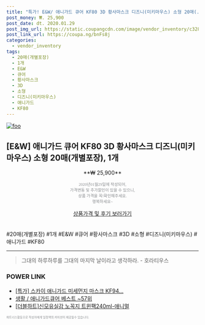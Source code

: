 ```yaml
--- 
title: "특가! E&W/ 애니가드 큐어 KF80 3D 황사마스크 디즈니(미키마우스) 소형 20매(..." 
post_money: ₩. 25,900 
post_date: dt. 2020.01.29 
post_img_url: https://static.coupangcdn.com/image/vendor_inventory/c328/cae98a9c3f8cf63153e65c0cc77ff6f3bdc614fb787c05040edb805d45f5.jpg 
post_link_url: https://coupa.ng/bnFs8j 
categories: 
  - vendor_inventory 
tags: 
  - 20매(개별포장) 
  - 1개 
  - E&W 
  - 큐어 
  - 황사마스크 
  - 3D 
  - 소형 
  - 디즈니(미키마우스) 
  - 애니가드 
  - KF80 
--- 
```

[![foo](https://static.coupangcdn.com/image/vendor_inventory/c328/cae98a9c3f8cf63153e65c0cc77ff6f3bdc614fb787c05040edb805d45f5.jpg)](https://coupa.ng/bnFs8j) 

## [E&W] 애니가드 큐어 KF80 3D 황사마스크 디즈니(미키마우스) 소형 20매(개별포장), 1개 
<p style="text-align: center;">**₩ 25,900**</p> 
<p style="text-align: center;"><span style="color: #898c8f; font-family: Georgia,Times,serif; font-size: 0.75em;">2020년01월29일에 작성되어, <br>가격변동 및 추가할인이 있을 수 있으니,<br> 상품 가격을 꼭!확인해주세요.<br>행복하세요~</span> 
</p>	 
<div markdown="0" style="text-align: center;"><a href="https://coupa.ng/bnFs8j" class="btn btn--success">상품가격 및 후기 보러가기</a></div> 
<br><br> 
  #20매(개별포장) #1개 #E&W #큐어 #황사마스크 #3D #소형 #디즈니(미키마우스) #애니가드 #KF80 
<hr> 

> 그대의 하루하루를 그대의 마지막 날이라고 생각하라. - 호라티우스 


### POWER LINK

* <a href="https://blog.naver.com/santokki14/221788082345" target="_blank">[특가] 스카이 애니가드 미세먼지 마스크 KF94...</a>
* <a href="https://blog.naver.com/santokki14/221788326767" target="_blank">생활 / 애니가드큐어 베스트 ~57위</a>
* <a href="https://blog.naver.com/sakai111/221780533806" target="_blank">[더블하트]신모유실감 노꼭지 트윈팩240ml-애니멀</a>

<span style="color: #898c8f; font-family: Georgia,Times,serif; font-size: 0.55em;">파트너스활동으로 작성자에게 일정액의 커미션이 제공될수 있습니다.</span> 
